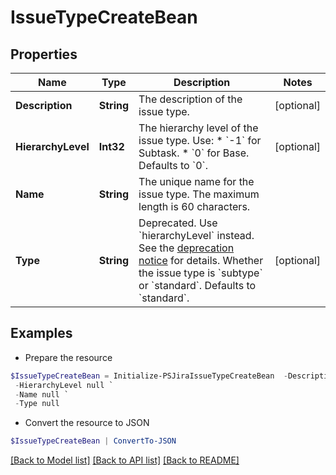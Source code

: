 # IssueTypeCreateBean
## Properties

Name | Type | Description | Notes
------------ | ------------- | ------------- | -------------
**Description** | **String** | The description of the issue type. | [optional] 
**HierarchyLevel** | **Int32** | The hierarchy level of the issue type. Use:   *  &#x60;-1&#x60; for Subtask.  *  &#x60;0&#x60; for Base.  Defaults to &#x60;0&#x60;. | [optional] 
**Name** | **String** | The unique name for the issue type. The maximum length is 60 characters. | 
**Type** | **String** | Deprecated. Use &#x60;hierarchyLevel&#x60; instead. See the [deprecation notice](https://community.developer.atlassian.com/t/deprecation-of-the-epic-link-parent-link-and-other-related-fields-in-rest-apis-and-webhooks/54048) for details.  Whether the issue type is &#x60;subtype&#x60; or &#x60;standard&#x60;. Defaults to &#x60;standard&#x60;. | [optional] 

## Examples

- Prepare the resource
```powershell
$IssueTypeCreateBean = Initialize-PSJiraIssueTypeCreateBean  -Description null `
 -HierarchyLevel null `
 -Name null `
 -Type null
```

- Convert the resource to JSON
```powershell
$IssueTypeCreateBean | ConvertTo-JSON
```

[[Back to Model list]](../README.md#documentation-for-models) [[Back to API list]](../README.md#documentation-for-api-endpoints) [[Back to README]](../README.md)

